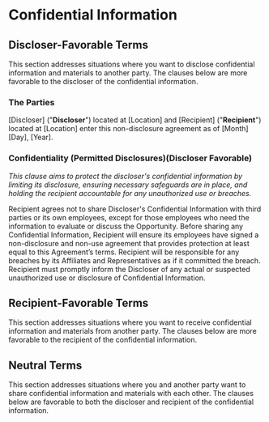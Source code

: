 # Confidential Information

## Discloser-Favorable Terms
This section addresses situations where you want to disclose confidential information and materials to another party. The clauses below are more favorable to the discloser of the confidential information. 

### The Parties
[Discloser] ("**Discloser**") located at [Location] and [Recipient] ("**Recipient**") located at [Location] enter this non-disclosure agreement as of [Month][Day], [Year].

### Confidentiality (Permitted Disclosures)(Discloser Favorable)
*This clause aims to protect the discloser's confidential information by limiting its disclosure, ensuring necessary safeguards are in place, and holding the recipient accountable for any unauthorized use or breaches.*

Recipient agrees not to share Discloser's Confidential Information with third parties or its own employees, except for those employees who need the information to evaluate or discuss the Opportunity. Before sharing any Confidential Information, Recipient will ensure its employees have signed a non-disclosure and non-use agreement that provides protection at least equal to this Agreement’s terms. Recipient will be responsible for any breaches by its Affiliates and Representatives as if it committed the breach. Recipient must promptly inform the Discloser of any actual or suspected unauthorized use or disclosure of Confidential Information.

## Recipient-Favorable Terms
This section addresses situations where you want to receive confidential information and materials from another party. The clauses below are more favorable to the recipient of the confidential information.

## Neutral Terms
This section addresses situations where you and another party want to share confidential information and materials with each other. The clauses below are favorable to both the discloser and recipient of the confidential information.


